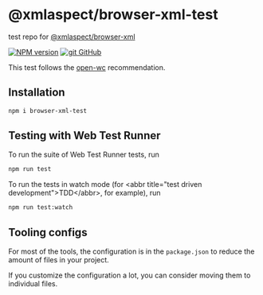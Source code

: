 # @xmlaspect/browser-xml-test
test repo for [@xmlaspect/browser-xml](https://github.com/XmlAspect/browser-xml)

[![NPM version][npm-image]][npm-url]
[![git](https://cdnjs.cloudflare.com/ajax/libs/octicons/8.5.0/svg/mark-github.svg) GitHub](https://github.com/XmlAspect/browser-xml-test)

This test follows the [open-wc](https://github.com/open-wc/open-wc) recommendation.

## Installation
```bash
npm i browser-xml-test
```

## Testing with Web Test Runner
To run the suite of Web Test Runner tests, run
```bash
npm run test
```

To run the tests in watch mode (for &lt;abbr title=&#34;test driven development&#34;&gt;TDD&lt;/abbr&gt;, for example), run

```bash
npm run test:watch
```

## Tooling configs

For most of the tools, the configuration is in the `package.json` to reduce the amount of files in your project.

If you customize the configuration a lot, you can consider moving them to individual files.

[npm-image]:      https://img.shields.io/npm/v/@xmlaspect/browser-xml-test.svg
[npm-url]:        https://npmjs.org/package/@xmlaspect/browser-xml-test
